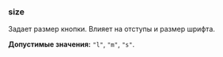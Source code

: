 ### size

Задает размер кнопки. Влияет на отступы и размер шрифта.

<!-- props:start -->
**Допустимые значения:** `"l"`, `"m"`, `"s"`.
<!-- props:end -->
